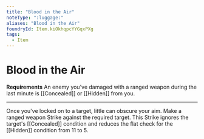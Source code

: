 ```yaml
---
title: "Blood in the Air"
noteType: ":luggage:"
aliases: "Blood in the Air"
foundryId: Item.kiOkhqpcYYGqxPXg
tags:
  - Item
---
```


# Blood in the Air

**Requirements** An enemy you've damaged with a ranged weapon during the last minute is [[Concealed]] or [[Hidden]] from you.

* * *

Once you've locked on to a target, little can obscure your aim. Make a ranged weapon Strike against the required target. This Strike ignores the target's [[Concealed]] condition and reduces the flat check for the [[Hidden]] condition from 11 to 5.
